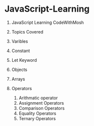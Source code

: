 # JavaScript-Learning

1. JavaScript Learning CodeWithMosh
2. Topics Covered
3. Varibles
4. Constant
5. Let Keyword
6. Objects
7. Arrays

8. Operators
   1. Arithmatic operator
   2. Assignment Operators
   3. Comparison Operators
   4. Equality Operators
   5. Ternary Operators
